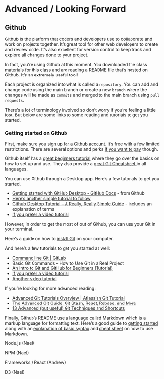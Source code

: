 # Advanced / Looking Forward

## Github

Github is the platform that coders and developers use to collaborate and work on projects together. It’s great tool for other web developers to create and review code. It’s also excellent for version control to keep track and explore all changes done to your project.

In fact, you’re using Github at this moment. You downloaded the class materials for this class and are reading a README file that’s hosted on Github. It’s an extremely useful tool!

Each project is organized into what is called a `repository`. You can add and change code using the main branch or create a new `branch` where the changes will be made as `commits` and merged to the main branch using `pull requests`. 

There’s a lot of terminology involved so don’t worry if you’re feeling a little lost. But below are some links to some reading and tutorials to get you started.

### Getting started on Github

First, make sure you [sign up for a Github account](https://github.com/join). It’s free with a few limited restrictions.  There are several options and perks [if you want to pay](https://github.com/pricing) though.

Github itself has a [great beginners tutorial](https://docs.github.com/en/get-started/quickstart/hello-world) where they go over the basics on how to set up and use. They also provide a [great Git Cheatsheet ](https://training.github.com/) in all languages. 

You can use Github through a Desktop app. Here’s a few tutorials to get you started. 
* [Getting started with GitHub Desktop - GitHub Docs](https://docs.github.com/en/desktop/installing-and-configuring-github-desktop/overview/getting-started-with-github-desktop) - from Github
* [Here’s another simple tutorial to follow](https://www.softwaretestinghelp.com/github-desktop-tutorial/)
* [Github Desktop Tutorial – A Really, Really Simple Guide](https://www.classicpress.net/github-desktop-a-really-really-simple-tutorial/) - includes an explanation of terms
* [If you prefer a video tutorial](https://youtu.be/0nzJXJAhlsk)

However,  in order to get the most of out of Github, you can use your Git in your terminal.

Here’s a guide on how to [install Git](https://github.com/git-guides/install-git) on your computer. 

And here’s a few tutorials to get you started as well:

* [Command line Git | GitLab](https://docs.gitlab.com/ee/gitlab-basics/start-using-git.html)
* [Basic Git Commands – How to Use Git in a Real Project](https://www.freecodecamp.org/news/how-to-use-basic-git-and-github-commands/)
* [An Intro to Git and GitHub for Beginners (Tutorial)](https://product.hubspot.com/blog/git-and-github-tutorial-for-beginners)
* [If you prefer a video tutorial](https://www.youtube.com/watch?v=8JJ101D3knE&ab_channel=ProgrammingwithMosh)
* [Another video tutorial](https://youtu.be/HJAwAKwFX-A)

If you’re looking for more advanced reading:
* [Advanced Git Tutorials Overview | Atlassian Git Tutorial](https://www.atlassian.com/git/tutorials/advanced-overview)
* [The Advanced Git Guide: Git Stash, Reset, Rebase, and More](https://www.toptal.com/git/the-advanced-git-guide)
* [13 Advanced (but useful) Git Techniques and Shortcuts](https://youtu.be/ecK3EnyGD8o)

Finally, Github’s README use a language called Markdown which is a markup language for formatting text. Here’s a good guide to [getting started](https://www.markdownguide.org/getting-started/) along with an [explanation of basic syntax](https://www.markdownguide.org/basic-syntax/) and [cheat sheet](https://www.markdownguide.org/cheat-sheet/) on how to use Markdown.

Node.js (Nael)

NPM (Nael)

Frameworks / React (Andrew)

D3 (Nael)
